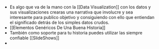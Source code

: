 - Es algo que va de la mano con la [[Data Visualization]] con los datos y sus visualizaciones crearas una narrativa que involucre y sea interesante para publico objetivo y consiguiendo con ello que entiendan el significado detrás de los simples datos crudos.
- [[Elementos Genéricos De Una Buena Historia]]
- También como soporte para tu historia puedes utilizar las siempre confiable [[SlideShows]]
-